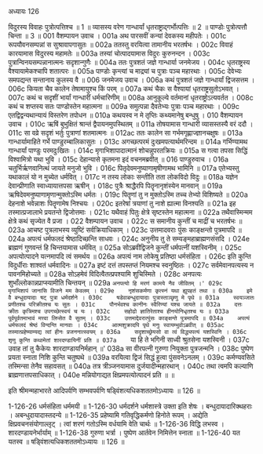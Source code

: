 अध्यायः 126

विदुरस्य विवाहः पुत्रोत्पत्तिश्च ॥ 1 ॥ व्यासस्य वरेण गान्धार्यां धृतराष्ट्राद्गर्भोत्पत्तिः ॥ 2 ॥ पाण्डोः पुत्रोत्पत्तौ चिन्ता ॥ 3 ॥
001	वैशम्पायन उवाच ।
001a	अथ पारसवीं कन्यां देवकस्य महीपतेः ।
001c	रूपयौवनसम्पन्नां स सुश्रावापगासुतः ॥
002a	ततस्तु वरयित्वा तामानीय भरतर्षभः ।
002c	विवाहं कारयामास विदुरस्य महामतेः ॥
003a	तस्यां चोत्पादयामास विदुरः कुरुनन्दन ।
003c	पुत्रान्विनयसम्पन्नानात्मनः सदृशान्गुणैः ॥
004a	ततः पुत्रशतं जज्ञे गान्धार्या जनमेजय ।
004c	धृतराष्ट्रस्य वैश्यायामेकश्चापि शतात्परः ॥
005a	पाण्डोः कृन्त्यां च माद्र्यां च पुत्राः पञ्च महारथाः ।
005c	देवेभ्यः समपद्यन्त सन्तानाय कुलस्य वै ॥
006	जनमेजय उवाच ।
006a	कथं पुत्रशतं जज्ञे गान्धार्यां द्विजसत्तम ।
006c	कियता चैव कालेन तेषामायुश्च किं परम् ॥
007a	कथं चैकः स वैश्यायां धृतराष्ट्रसुतोऽभवत् ।
007c	कथं च सदृशीं भार्यां गान्धारीं धर्मचारिणीम् ॥
008a	आनुकूल्ये वर्तमानां धृतराष्ट्रोऽत्यवर्तत ।
008c	कथं च शप्तस्य सतः पाण्डोस्तेन महात्मना ॥
009a	समुत्पन्ना दैवतेभ्यः पुत्राः पञ्च महारथाः ।
009c	एतद्विद्वन्यथान्यायं विस्तरेण तपोधन ॥
010a	कथयस्व न मे तृप्तिः कथ्यमानेषु बन्धुषु ।
010	वैशम्पायन उवाच ।
010c	ऋषिं बुभुक्षितं श्रान्तं द्वैपायनमुपस्थितम् ॥
011a	तोषयामास गान्धारी व्यासस्तस्यै वरं ददौ ।
011c	सा वव्रे सदृशं भर्तुः पुत्राणां शतमात्मनः ॥
012ac	ततः कालेन सा गर्भमगृह्णाज्ज्ञानचक्षुषः ॥
013a	गान्धार्यामाहिते गर्भे पाण्डुरम्बालिकासुतः ।
013c	अगच्छत्परमं दुःखमपत्यार्थमरिन्दम ॥
014a	गर्भिण्यामथ गान्धार्यां पाण्डुः परमदुःखितः ।
014c	मृगाभिशापादात्मानं शोचन्नुपरतक्रियः ॥
015a	स गत्वा तपसा सिद्धिं विश्वामित्रो यथा भुवि ।
015c	देहान्यासे कृतमना इदं वचनमब्रवीत् ॥
016	पाण्डुरुवाच ।
016a	चतुर्भिर्ऋणवानित्थं जायते मनुजो भुवि ।
016c	पितृदेवमनुष्याणामृषीणामथ भामिनि ॥
017a	एतेभ्यस्तु यथाकालं यो न मुच्येत धर्मवित् ।
017c	न तस्य लोकाः सन्तीति तता लोकविदो विदुः ॥
018a	यज्ञेन देवान्प्रीणाति स्वाध्यायात्तपसा ऋषीन् ।
018c	पुत्रैः श्राद्धैरपि पितॄनानृशंस्येन मानवान् ॥
019a	ऋषिदेवमनुष्याणामृणान्मुक्तोऽस्मि धर्मतः ।
019c	पितॄणां तु न मुक्तोऽस्मि तच्च तेभ्यो विशिष्यते ॥
020a	देहनाशे भवेन्नाशः पितॄणामेष निश्चयः ।
020c	इतरेषां त्रयाणां तु नाशे ह्यात्मा विनश्यति ॥
021a	इह तस्मात्प्रजालाभे प्रयतन्ते द्विजोत्तमाः ।
021c	यथैवाहं पितुः क्षेत्रे सृष्टस्तेन महात्मना ॥
022a	तथैवास्मिन्मम क्षेत्रे कथं सृज्येत वै प्रजा ।
022	वैशम्पायन उवाच ।
022c	स समानीय कुन्तीं च माद्रीं च भरतर्षभः ॥
023a	आचष्ट पुत्रलाभस्य व्युष्टिं सर्वक्रियाधिकाम् ।
023c	उत्तमादवराः पुंसः काङ्क्षन्तो पुत्रमापदि ॥
024a	अपत्यं धर्मफलदं श्रेष्ठादिच्छन्ति साधवः ।
024c	अनुनीय तु ते सम्यङ्महाब्राह्मणसंसदि ।
024e	ब्राह्मणं गुणवन्तं हि चिन्तयामास धर्मवित् ॥
025a	सोऽब्रवीद्विजने कुन्तीं धर्मपत्नीं यशस्विनीम् ।
025c	अपत्योत्पादने यत्नमापदि त्वं समर्थय ॥
026a	अपत्यं नाम लोकेषु प्रतिष्ठा धर्मसंहिता ।
026c	इति कुन्ति विदुर्धीराः शाश्वतं धर्मवादिनः ॥
027a	इष्टं दत्तं तपस्तप्तं नियमश्च स्वनुष्ठितः ।
027c	सर्वमेवानपत्यस्य न पावनमिहोच्यते ॥
028a	सोऽहमेवं विदित्वैतत्प्रपश्यामि शुचिस्मिते ।
028c	अनपत्यः शुभाँल्लोकान्नप्राप्स्यामीति चिन्तयन् ॥
029a	`अनपत्यो हि मरणं कामये नैव जीवितम् ।'
029c	मृगाभिशापं जानासि विजने मम केवलम् ।
029e	नृशंसकर्मणा कृत्स्नं यथा ह्युपहतं तथा ॥
030a	इमे वै बन्धुदायादाः षट् पुत्रा धर्मदर्शने ।
030c	षडेवाबन्धुदायादाः पुत्रास्ताञ्छृणु मे पृथे ॥
031a	स्वयञ्जातः प्रणीतश्च परिक्रीतश्च यः सुतः ।
031c	पौनर्भवश्च कानीनः स्वैरिण्यां यश्च जायते ॥
032a	दत्तः क्रीतः कृत्रिमश्च उपगच्छेत्स्वयं च यः ।
032c	सहोढो ज्ञातिरेताश्च हीनयोनिधृतश्च यः ॥
033a	पूर्वपूर्वतमाभावं मत्त्वा लिप्सेत वै सुतम् ।
033c	उत्तमाद्देवरात्पुंसः काङ्क्षन्ते पुत्रमापदि ॥
034a	अपत्यं धर्मफलदं श्रेष्ठं विन्दन्ति मानवाः ।
034c	आत्मशुक्रादपि पृथे मनुः स्वायम्भुवोऽब्रवीत् ॥
035ac	तस्मात्प्रहेष्याम्यद्य त्वां हीनः प्रजननात्स्वयम् ॥
036a	सदृशाच्छ्रेयसो वा त्वं विद्ध्यपत्यं यशस्विनि ।
036c	शृणु कुन्ति कथामेतां शारदण्डायिनीं प्रति ॥
037a	`या हि ते भगिनी साध्वी श्रुतसेना यशस्विनी ।
037c	उवाह तां तु कैकेयः शारदाण्डायनिर्महान् ॥'
038a	सा वीरपत्नी गुरुणा नियुक्ता पुत्रजन्मनि ।
038c	पुष्पेण प्रयता स्नाता निशि कुन्ति चतुष्पथे ॥
039a	वरयित्वा द्विजं सिद्धं हुत्वा पुंसवनेऽनलम् ।
039c	कर्मण्यवसिते तस्मिन्सा तेनैव सहावसत् ॥
040a	तत्र त्रीञ्जनयामास दुर्जयादीन्महारथान् ।
040c	तथा त्वमपि कल्याणि ब्राह्मणात्तपसाधिकात् ।
040e	मन्नियोगाद्यत क्षिप्रमपत्योत्पादनं प्रति ॥ ॥

इति श्रीमन्महाभारते आदिपर्वणि सम्भवपर्वणि षड्विंशत्यधिकशततमोऽध्यायः ॥ 126 ॥

1-126-26 धर्मसंहिता धर्ममयी ॥ 1-126-30 धर्मदर्शने धर्मशास्त्रे उक्ता इति शेषः । बन्धुदायादारिक्थहराः । अबन्धुदायादास्तदन्ये ॥ 1-126-35 प्रहेष्यामि गतिवृद्धिकर्मणो हिनोते रूपम् । अद्येति क्षिप्रवचनसंयोगाल्लृट् । त्वां शरणं गतोऽस्मि वर्धयामि वेति चार्थः ॥ 1-126-36 विद्धि लभस्व । शारदण्डायनेर्भार्याम् ॥ 1-126-38 गुरुणा भर्त्रा । पुष्पेण आर्तवेन निमित्तेन स्नाता ॥ 1-126-40 यत यतस्व ॥ षड्विंशत्यधिकशततमोऽध्यायः ॥ 126 ॥
